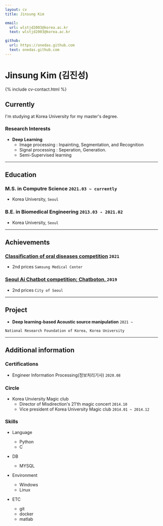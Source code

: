 ```yaml
---
layout: cv
title: Jinsung Kim

email:
  url: wlstjd2003@korea.ac.kr
  text: wlstjd2003@korea.ac.kr

github:
  url: https://onedas.github.com
  text: onedas.github.com
---
```


# Jinsung Kim (김진성)

<!--
include contact information from the front matter
Supported arguments:

    - homepage: url, text
        - phone: 010-9903-1174
        - email: wlstjd2003@korea.ac.kr
-->

{% include cv-contact.html %}

## Currently

I'm studying at Korea University for my master's degree.

### Research Interests

- **Deep Learning**
  - Image processing : Inpainting, Segmentation, and Recognition
  - Signal processing : Seperation, Generation.
  - Semi-Supervised learning

---

## Education

### **M.S. in Computre Science** `2021.03 ~ currently`

- Korea University, `Seoul`

  
### **B.E. in Biomedical Engineering** `2013.03 - 2021.02`

- Korea University, `Seoul`

---  

## Achievements

### [Classification of oral diseases competition](http://intelligence.korea.ac.kr/news/2021/03/08/ai-competition.html) `2021`

- 2nd prices `Samsung Medical Center`

### [Seoul Ai Chatbot competition; Chatboton, ](https://www.donga.com/news/Society/article/all/20191016/97895354/1) `2019`

- 2nd prices `City of Seoul`

---

## Project

- **Deep learning-based Acoustic source  manipulation** `2021 ~ `

```
National Research Foundation of Korea, Korea University
```

---

## Additional information

### **Certifications**

- Engineer Information Processing(정보처리기사) `2020.08`

### **Circle**

- Korea Unviersity Magic club
  - Director of Misdirection's 21'th magic concert `2014.10`
  - Vice president of Korea University Magic club `2014.01 ~ 2014.12`
  
### **Skills**

- Language
  - Python
  - C

- DB
  - MYSQL

- Environment
  - Windows
  - Linux

- ETC
  - git
  - docker
  - matlab




